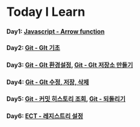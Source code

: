 # Today I Learn

#### Day1: [Javascript - Arrow function](./Javascript/ECMA6.md)

#### Day2: [Git - GIt 기초](./Git/2019-09-21_Git_01.md)

#### Day3: [Git - GIt 환경설정](./Git/2019-09-22_Git_02.md), [Git - GIt 저장소 만들기](./Git/2019-09-22_Git_03.md)

#### Day4: [Git - GIt 수정, 저장, 삭제](./Git/2019-09-23_Git_04.md)

#### Day5: [Git - 커밋 히스토리 조회](./Git/2019-09-24_Git_05.md), [Git - 되돌리기](./Git/2019-09-24_Git_06.md)

####  Day6: [ECT - 레지스트리 설정](./ETC/2019-09-25_ETC_Registry.md)











